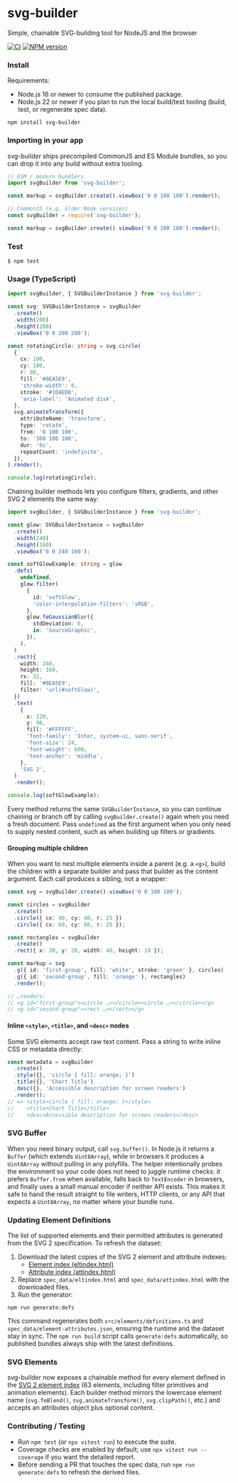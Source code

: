 svg-builder
===========

Simple, chainable SVG-building tool for NodeJS and the browser

[![CI](https://github.com/JoeChapman/svg-builder/actions/workflows/ci.yml/badge.svg)](https://github.com/JoeChapman/svg-builder/actions/workflows/ci.yml)
[![NPM version](https://badge.fury.io/js/svg-builder.svg)](http://badge.fury.io/js/svg-builder)

### Install

Requirements:
- Node.js 16 or newer to consume the published package.
- Node.js 22 or newer if you plan to run the local build/test tooling (build, test, or regenerate spec data).

```
npm install svg-builder
```

### Importing in your app

svg-builder ships precompiled CommonJS and ES Module bundles, so you can drop it into any build without extra tooling.

```ts
// ESM / modern bundlers
import svgBuilder from 'svg-builder';

const markup = svgBuilder.create().viewBox('0 0 100 100').render();
```

```ts
// CommonJS (e.g. older Node services)
const svgBuilder = require('svg-builder');

const markup = svgBuilder.create().viewBox('0 0 100 100').render();
```

### Test

```
$ npm test
```

### Usage (TypeScript)

```ts
import svgBuilder, { SVGBuilderInstance } from 'svg-builder';

const svg: SVGBuilderInstance = svgBuilder
  .create()
  .width(200)
  .height(200)
  .viewBox('0 0 200 200');

const rotatingCircle: string = svg.circle(
  {
    cx: 100,
    cy: 100,
    r: 80,
    fill: '#0EA5E9',
    'stroke-width': 8,
    stroke: '#1D4ED8',
    'aria-label': 'Animated disk',
  },
  svg.animateTransform({
    attributeName: 'transform',
    type: 'rotate',
    from: '0 100 100',
    to: '360 100 100',
    dur: '6s',
    repeatCount: 'indefinite',
  }),
).render();

console.log(rotatingCircle);
```

Chaining builder methods lets you configure filters, gradients, and other SVG 2 elements the same way:

```ts
import svgBuilder, { SVGBuilderInstance } from 'svg-builder';

const glow: SVGBuilderInstance = svgBuilder
  .create()
  .width(240)
  .height(160)
  .viewBox('0 0 240 160');

const softGlowExample: string = glow
  .defs(
    undefined,
    glow.filter(
      {
        id: 'softGlow',
        'color-interpolation-filters': 'sRGB',
      },
      glow.feGaussianBlur({
        stdDeviation: 6,
        in: 'SourceGraphic',
      }),
    ),
  )
  .rect({
    width: 240,
    height: 160,
    rx: 32,
    fill: '#0EA5E9',
    filter: 'url(#softGlow)',
  })
  .text(
    {
      x: 120,
      y: 96,
      fill: '#FFFFFF',
      'font-family': 'Inter, system-ui, sans-serif',
      'font-size': 24,
      'font-weight': 600,
      'text-anchor': 'middle',
    },
    'SVG 2',
  )
  .render();

console.log(softGlowExample);
```

Every method returns the same `SVGBuilderInstance`, so you can continue chaining or branch off by calling `svgBuilder.create()` again when you need a fresh document.
Pass `undefined` as the first argument when you only need to supply nested content, such as when building up filters or gradients.

#### Grouping multiple children

When you want to nest multiple elements inside a parent (e.g. a `<g>`), build the children with a separate builder and pass that builder as the content argument. Each call produces a sibling, not a wrapper:

```ts
const svg = svgBuilder.create().viewBox('0 0 100 100');

const circles = svgBuilder
  .create()
  .circle({ cx: 40, cy: 40, r: 25 })
  .circle({ cx: 60, cy: 60, r: 25 });

const rectangles = svgBuilder
  .create()
  .rect({ x: 20, y: 20, width: 40, height: 10 });

const markup = svg
  .g({ id: 'first-group', fill: 'white', stroke: 'green' }, circles)
  .g({ id: 'second-group', fill: 'orange' }, rectangles)
  .render();

// …renders:
// <g id="first-group"><circle …></circle><circle …></circle></g>
// <g id="second-group"><rect …></rect></g>
```

#### Inline `<style>`, `<title>`, and `<desc>` nodes

Some SVG elements accept raw text content. Pass a string to write inline CSS or metadata directly:

```ts
const metadata = svgBuilder
  .create()
  .style({}, 'circle { fill: orange; }')
  .title({}, 'Chart Title')
  .desc({}, 'Accessible description for screen readers')
  .render();
// => <style>circle { fill: orange; }</style>
//    <title>Chart Title</title>
//    <desc>Accessible description for screen readers</desc>
```

### SVG Buffer
When you need binary output, call `svg.buffer()`. In Node.js it returns a `Buffer` (which extends `Uint8Array`), while in browsers it produces a `Uint8Array` without pulling in any polyfills. The helper intentionally probes the environment so your code does not need to juggle runtime checks: it prefers `Buffer.from` when available, falls back to `TextEncoder` in browsers, and finally uses a small manual encoder if neither API exists. This makes it safe to hand the result straight to file writers, HTTP clients, or any API that expects a `Uint8Array`, no matter where your bundle runs.

### Updating Element Definitions
The list of supported elements and their permitted attributes is generated from the SVG 2 specification. To refresh the dataset:
1. Download the latest copies of the SVG 2 element and attribute indexes:
   - [Element index (eltindex.html)](https://www.w3.org/TR/SVG2/eltindex.html)
   - [Attribute index (attindex.html)](https://www.w3.org/TR/SVG2/attindex.html)
2. Replace `spec_data/eltindex.html` and `spec_data/attindex.html` with the downloaded files.
3. Run the generator:

```
npm run generate:defs
```

This command regenerates both `src/elements/definitions.ts` and `spec_data/element-attributes.json`, ensuring the runtime and the dataset stay in sync. The `npm run build` script calls `generate:defs` automatically, so published bundles always ship with the latest definitions.

### SVG Elements
svg-builder now exposes a chainable method for every element defined in the [SVG 2 element index](https://w3c.github.io/svgwg/svg2-draft/eltindex.html) (63 elements, including filter primitives and animation elements). Each builder method mirrors the lowercase element name (`svg.feBlend()`, `svg.animateTransform()`, `svg.clipPath()`, etc.) and accepts an attributes object plus optional content.

### Contributing / Testing

- Run `npm test` (or `npx vitest run`) to execute the suite.
- Coverage checks are enabled by default; use `npx vitest run --coverage` if you want the detailed report.
- Before sending a PR that touches the spec data, run `npm run generate:defs` to refresh the derived files.
